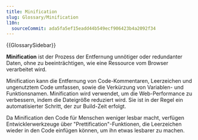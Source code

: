 ```yaml
---
title: Minification
slug: Glossary/Minification
l10n:
  sourceCommit: ada5fa5ef15eadd44b549ecf906423b4a2092f34
---
```


{{GlossarySidebar}}

**Minification** ist der Prozess der Entfernung unnötiger oder redundanter Daten, ohne zu beeinträchtigen, wie eine Ressource vom Browser verarbeitet wird.

Minification kann die Entfernung von Code-Kommentaren, Leerzeichen und ungenutztem Code umfassen, sowie die Verkürzung von Variablen- und Funktionsnamen. Minification wird verwendet, um die Web-Performance zu verbessern, indem die Dateigröße reduziert wird. Sie ist in der Regel ein automatisierter Schritt, der zur Build-Zeit erfolgt.

Da Minification den Code für Menschen weniger lesbar macht, verfügen Entwicklerwerkzeuge über "Prettification"-Funktionen, die Leerzeichen wieder in den Code einfügen können, um ihn etwas lesbarer zu machen.

